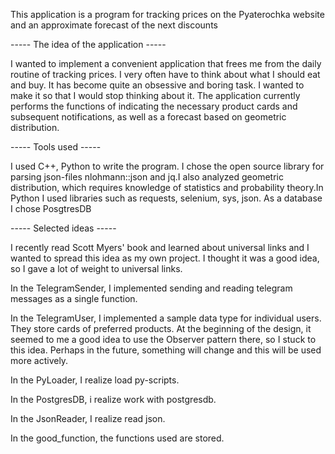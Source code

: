 This application is a program for tracking prices on the Pyaterochka website and an approximate forecast of the next discounts

----- The idea of ​​the application -----

I wanted to implement a convenient application that frees me from the daily routine of tracking prices. I very often have to think about what I should eat and buy. It has become quite an obsessive and boring task. I wanted to make it so that I would stop thinking about it. The application currently performs the functions of indicating the necessary product cards and subsequent notifications, as well as a forecast based on geometric distribution.

----- Tools used -----

I used C++, Python to write the program. I chose the open source library for parsing json-files nlohmann::json and jq.I also analyzed geometric distribution, which requires knowledge of statistics and probability theory.In Python I used libraries such as requests, selenium, sys, json. As a database I chose PosgtresDB

----- Selected ideas -----

I recently read Scott Myers' book and learned about universal links and I wanted to spread this idea as my own project. I thought it was a good idea, so I gave a lot of weight to universal links.

In the TelegramSender, I implemented sending and reading telegram messages as a single function.

In the TelegramUser, I implemented a sample data type for individual users. They store cards of preferred products. At the beginning of the design, it seemed to me a good idea to use the Observer pattern there, so I stuck to this idea. Perhaps in the future, something will change and this will be used more actively.

In the PyLoader, I realize load py-scripts.

In the PostgresDB, i realize work with postgresdb.

In the JsonReader, I realize read json.

In the good_function, the functions used are stored.